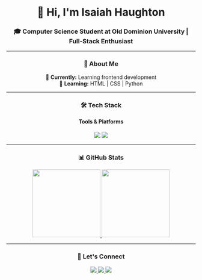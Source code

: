 <h1 align="center">👋 Hi, I'm Isaiah Haughton</h1>
<h3 align="center">🎓 Computer Science Student at Old Dominion University | Full-Stack Enthusiast</h3>

---

<h3 align="center">🌟 About Me</h3>
<p align="center">
🔭 <strong>Currently:</strong> Learning frontend development<br>
🌱 <strong>Learning:</strong> HTML | CSS | Python<br>
</p>

---

<h3 align="center">🛠️ Tech Stack</h3>

<h4 align="center">Tools & Platforms</h4>
<div align="center">
  <img src="https://img.shields.io/badge/VS_Code-007ACC?style=for-the-badge&logo=visual-studio-code">
  <img src="https://img.shields.io/badge/Git-F05032?style=for-the-badge&logo=git&logoColor=white">
</div>

---

<h3 align="center">📊 GitHub Stats</h3>
<div align="center">
  <a href="https://github.com/randomlyzay">
    <img height="180em" src="https://github-readme-stats.vercel.app/api?username=randomlyzay&show_icons=true&theme=dark"/>
    <img height="180em" src="https://github-readme-stats.vercel.app/api/top-langs/?username=randomlyzay&layout=compact&theme=dark"/>
  </a>
</div>

---

<h3 align="center">📩 Let's Connect</h3>
<div align="center">
  <a href="http://www.linkedin.com/in/isaiah-haughton">
    <img src="https://img.shields.io/badge/LinkedIn-Isaiah_Haughton-0077B5?style=for-the-badge&logo=linkedin">
  </a>
  <a href="mailto:isaiahj.haughton@gmail.com">
    <img src="https://img.shields.io/badge/Email-isaiahj.haughton@gmail.com-D14836?style=for-the-badge&logo=gmail">
  </a>
  <a href="https://randomlyzay.itch.io/">
    <img src="https://img.shields.io/badge/Itch.io-RandomlyZay-FA5C5C?style=for-the-badge&logo=itch.io">
  </a>
</div>
